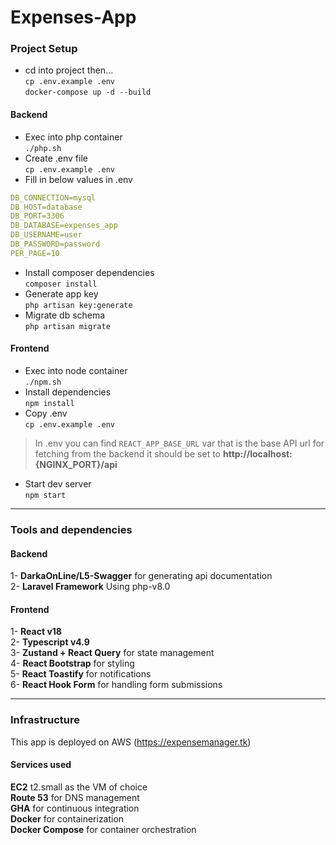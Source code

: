 # Expenses-App

### Project Setup

- cd into project then...  
`cp .env.example .env`  
`docker-compose up -d --build`

#### Backend
- Exec into php container  
`./php.sh`  
- Create .env file  
`cp .env.example .env`
- Fill in below values in .env  
```yaml
DB_CONNECTION=mysql
DB_HOST=database
DB_PORT=3306
DB_DATABASE=expenses_app
DB_USERNAME=user
DB_PASSWORD=password
PER_PAGE=10
```
- Install composer dependencies  
`composer install`  
- Generate app key  
`php artisan key:generate`  
- Migrate db schema  
`php artisan migrate`  

#### Frontend
- Exec into node container  
`./npm.sh`  
- Install dependencies  
`npm install`
- Copy .env  
`cp .env.example .env`  
> In .env you can find `REACT_APP_BASE_URL` var that is the base API url for fetching from the backend it should be set to **http://localhost:{NGINX_PORT}/api**  
- Start dev server  
`npm start`  

-------------------------
### Tools and dependencies

#### Backend
1- **DarkaOnLine/L5-Swagger** for generating api documentation  
2- **Laravel Framework** Using php-v8.0

#### Frontend
1- **React v18**  
2- **Typescript v4.9**  
3- **Zustand + React Query** for state management  
4- **React Bootstrap** for styling  
5- **React Toastify** for notifications  
6- **React Hook Form** for handling form submissions  

--------------------------

### Infrastructure

This app is deployed on AWS (https://expensemanager.tk)

#### Services used
**EC2** t2.small as the VM of choice  
**Route 53** for DNS management  
**GHA** for continuous integration  
**Docker** for containerization  
**Docker Compose** for container orchestration  
